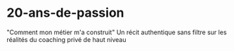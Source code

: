 # 20-ans-de-passion
"Comment mon métier m'a construit" Un récit authentique sans filtre sur les réalités du coaching privé de haut niveau
